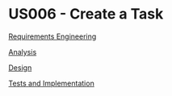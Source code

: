 # US006 - Create a Task

[Requirements Engineering](01.requirements-engineering/US010-requirements)

[Analysis](02.analysis/US010-analysis)

[Design](03.design/US010-design)

[Tests and Implementation](04.tests-and-implementation/US010-tests-and-implementation)